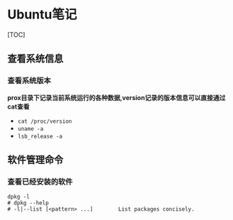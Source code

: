 # Ubuntu笔记

[TOC]

## 查看系统信息

### 查看系统版本

**prox目录下记录当前系统运行的各种数据,version记录的版本信息可以直接通过cat查看**

-   `cat /proc/version`
-   `uname -a`
-   `lsb_release -a`


## 软件管理命令

### 查看已经安装的软件

```shell
dpkg -l
# dpkg --help
# -l|--list [<pattern> ...]        List packages concisely.
```

